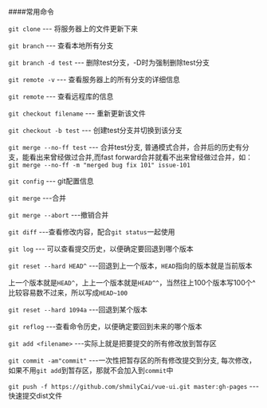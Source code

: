 ####常用命令

`git clone` --- 将服务器上的文件更新下来

`git branch` --- 查看本地所有分支

`git branch -d test` --- 删除test分支，-D时为强制删除test分支

`git remote -v` --- 查看服务器上的所有分支的详细信息

`git remote` --- 查看远程库的信息

`git checkout filename` --- 重新更新该文件

`git checkout -b test` --- 创建test分支并切换到该分支

`git merge --no-ff test` ---  合并test分支, 普通模式合并，合并后的历史有分支，能看出来曾经做过合并,而fast forward合并就看不出来曾经做过合并，如：
`git merge --no-ff -m "merged bug fix 101" issue-101`

`git config` --- git配置信息

`git merge` ---合并

`git merge --abort` ---撤销合并

`git diff` ---查看修改内容，配合`git status`一起使用

`git log` --- 可以查看提交历史，以便确定要回退到哪个版本

`git reset --hard HEAD^` ---回退到上一个版本，`HEAD`指向的版本就是当前版本

上一个版本就是`HEAD^`，上上一个版本就是`HEAD^^`，当然往上100个版本写100个^比较容易数不过来，所以写成`HEAD~100`

`git reset --hard 1094a` ---回退到某个版本

`git reflog` ---查看命令历史，以便确定要回到未来的哪个版本

`git add <filename>` ---实际上就是把要提交的所有修改放到暂存区

`git commit -am"commit"` ---一次性把暂存区的所有修改提交到分支, 每次修改，如果不用`git add`到暂存区，那就不会加入到`commit`中


`git push -f https://github.com/shmilyCai/vue-ui.git master:gh-pages` ---快速提交dist文件
